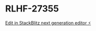 # RLHF-27355

[Edit in StackBlitz next generation editor ⚡️](https://stackblitz.com/~/github.com/meghaapunniya/RLHF-27355)